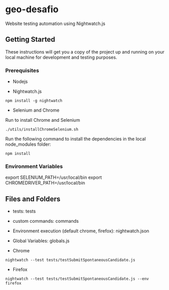 # geo-desafio

Website testing automation using Nightwatch.js

## Getting Started

These instructions will get you a copy of the project up and running on your local machine for development and testing purposes.

### Prerequisites

- Nodejs

- Nightwatch.js

```
npm install -g nightwatch
```

- Selenium and Chrome

Run to install Chrome and Selenium

```
./utils/installChromeSelenium.sh
```

Run the following command to install the dependencies in the local node_modules folder:

```
npm install
```

### Environment Variables

export SELENIUM_PATH=/usr/local/bin
export CHROMEDRIVER_PATH=/usr/local/bin

## Files and Folders

- tests: tests
- custom commands: commands
- Environment execution (default chrome, firefox): nightwatch.json
- Global Variables: globals.js

- Chrome

```
nightwatch --test tests/testSubmitSpontaneousCandidate.js
```

- Firefox

```
nightwatch --test tests/testSubmitSpontaneousCandidate.js --env firefox
```